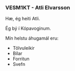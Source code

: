 ### VESM1KT - Atli Elvarsson

Hæ, ég heiti Atli.

Ég bý í Kópavoginum.

Mín helstu áhugamál eru:
 * Tölvuleikir
 * Bílar
 * Forritun
 * Svefn
